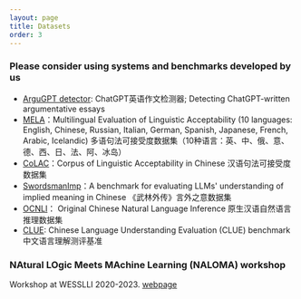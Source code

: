 ```yaml
---
layout: page
title: Datasets 
order: 3
---
```


### Please consider using systems and benchmarks developed by us 
<ul>
	<li><a href="https://hf-mirror.com/spaces/SJTU-CL/argugpt-detector">ArguGPT detector</a>: ChatGPT英语作文检测器; Detecting ChatGPT-written argumentative essays</li>
	<li><a href="https://github.com/sjtu-compling/MELA">MELA</a>：Multilingual Evaluation of Linguistic Acceptability (10 languages: English, Chinese, Russian, Italian, German, Spanish, Japanese, French, Arabic, Icelandic) 多语句法可接受度数据集（10种语言：英、中、俄、意、德、西、日、法、阿、冰岛）</li>
	<li><a href="https://github.com/huhailinguist/CoLAC/">CoLAC</a>：Corpus of Linguistic Acceptability in Chinese 汉语句法可接受度数据集</li>
	<li><a href="https://github.com/sjtu-compling/llm-pragmatics" target="_blank">SwordsmanImp</a>：A benchmark for evaluating LLMs' understanding of implied meaning in Chinese 《武林外传》言外之意数据集</li>
	<li><a href="https://github.com/CLUEbenchmark/OCNLI">OCNLI</a>： Original Chinese Natural Language Inference 原生汉语自然语言推理数据集</li>
	<li><a href="https://www.cluebenchmarks.com/">CLUE</a>: Chinese Language Understanding Evaluation (CLUE) benchmark 中文语言理解测评基准</li>
</ul>


### NAtural LOgic Meets MAchine Learning (NALOMA) workshop

Workshop at WESSLLI 2020-2023. [webpage](https://typo.uni-konstanz.de/naloma20/)




